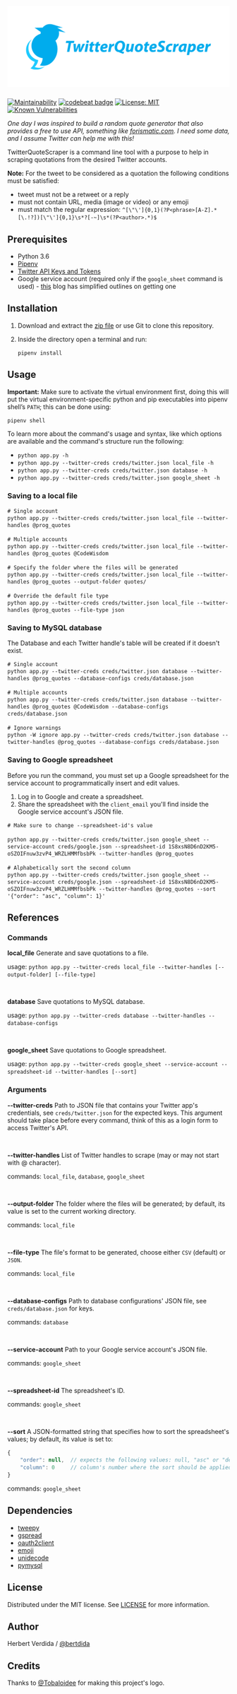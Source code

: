 <h1 align="center"><img alt="logo" src="logo/logotype-horizontal.png"></h1>

[![Maintainability](https://api.codeclimate.com/v1/badges/91583eca09bd1e2f163b/maintainability)](https://codeclimate.com/github/bertdida/TwitterQuoteScraper/maintainability)
[![codebeat badge](https://codebeat.co/badges/24297975-d0d0-4185-8b41-ad84e53f241b)](https://codebeat.co/projects/github-com-bertdida-twitterquotescraper-master)
[![License: MIT](https://img.shields.io/github/license/bertdida/TwitterQuoteScraper.svg)](https://github.com/bertdida/TwitterQuoteScraper/blob/master/LICENSE)
[![Known Vulnerabilities](https://snyk.io/test/github/bertdida/TwitterQuoteScraper/badge.svg?targetFile=requirements.txt)](https://snyk.io/test/github/bertdida/TwitterQuoteScraper?targetFile=requirements.txt)

_One day I was inspired to build a random quote generator that also provides a free to use API, something like [forismatic.com](https://forismatic.com/en/). I need some data, and I assume Twitter can help me with this!_

TwitterQuoteScraper is a command line tool with a purpose to help in scraping quotations from the desired Twitter accounts.

**Note:** For the tweet to be considered as a quotation the following conditions must be satisfied:
- tweet must not be a retweet or a reply
- must not contain URL, media (image or video) or any emoji
- must match the regular expression: `^[\"\']{0,1}(?P<phrase>[A-Z].*[\.!?])[\"\']{0,1}\s*?[-~]\s*(?P<author>.*)$`

## Prerequisites

- Python 3.6
- [Pipenv](https://github.com/pypa/pipenv)
- [Twitter API Keys and Tokens](https://developer.twitter.com/en/docs/basics/authentication/guides/access-tokens.html)
- Google service account (required only if the `google_sheet` command is used) - [this](https://www.fillup.io/post/read-and-write-google-sheets-from-php/) blog has simplified outlines on getting one

## Installation

1. Download and extract the [zip file](https://github.com/bertdida/TwitterQuoteScraper/archive/master.zip) or use Git to clone this repository.
2. Inside the directory open a terminal and run:

   ```shell
   pipenv install
   ```

## Usage

**Important:** Make sure to activate the virtual environment first, doing this will put the virtual environment-specific python and pip executables into pipenv shell’s `PATH`; this can be done using:

```shell
pipenv shell
```

To learn more about the command's usage and syntax, like which options are available and the command's structure run the following:

- `python app.py -h`
- `python app.py --twitter-creds creds/twitter.json local_file -h`
- `python app.py --twitter-creds creds/twitter.json database -h`
- `python app.py --twitter-creds creds/twitter.json google_sheet -h`

### Saving to a local file

```shell
# Single account
python app.py --twitter-creds creds/twitter.json local_file --twitter-handles @prog_quotes

# Multiple accounts
python app.py --twitter-creds creds/twitter.json local_file --twitter-handles @prog_quotes @CodeWisdom

# Specify the folder where the files will be generated
python app.py --twitter-creds creds/twitter.json local_file --twitter-handles @prog_quotes --output-folder quotes/

# Override the default file type
python app.py --twitter-creds creds/twitter.json local_file --twitter-handles @prog_quotes --file-type json
```

### Saving to MySQL database

The Database and each Twitter handle's table will be created if it doesn't exist.

```shell
# Single account
python app.py --twitter-creds creds/twitter.json database --twitter-handles @prog_quotes --database-configs creds/database.json

# Multiple accounts
python app.py --twitter-creds creds/twitter.json database --twitter-handles @prog_quotes @CodeWisdom --database-configs creds/database.json

# Ignore warnings
python -W ignore app.py --twitter-creds creds/twitter.json database --twitter-handles @prog_quotes --database-configs creds/database.json
```

### Saving to Google spreadsheet

Before you run the command, you must set up a Google spreadsheet for the service account to programmatically insert and edit values.

1. Log in to Google and create a spreadsheet.
2. Share the spreadsheet with the `client_email` you'll find inside the Google service account's JSON file.

```shell
# Make sure to change --spreadsheet-id's value

python app.py --twitter-creds creds/twitter.json google_sheet --service-account creds/google.json --spreadsheet-id 1S8xsN8D6nD2KM5-oSZOIFnuw3zvP4_WRZLHMMfbsbPk --twitter-handles @prog_quotes

# Alphabetically sort the second column
python app.py --twitter-creds creds/twitter.json google_sheet --service-account creds/google.json --spreadsheet-id 1S8xsN8D6nD2KM5-oSZOIFnuw3zvP4_WRZLHMMfbsbPk --twitter-handles @prog_quotes --sort '{"order": "asc", "column": 1}'
```

## References

### Commands

**local_file** Generate and save quotations to a file.

usage: `python app.py --twitter-creds local_file --twitter-handles [--output-folder] [--file-type]`

<br>

**database** Save quotations to MySQL database.

usage: `python app.py --twitter-creds database --twitter-handles --database-configs`

<br>

**google_sheet** Save quotations to Google spreadsheet.

usage: `python app.py --twitter-creds google_sheet --service-account --spreadsheet-id --twitter-handles [--sort]`

### Arguments

**--twitter-creds** Path to JSON file that contains your Twitter app's credentials, see `creds/twitter.json` for the expected keys. This argument should take place before every command, think of this as a login form to access Twitter's API.

<br>

**--twitter-handles** List of Twitter handles to scrape (may or may not start with @ character).

commands: `local_file`, `database`, `google_sheet`

<br>

**--output-folder** The folder where the files will be generated; by default, its value is set to the current working directory.

commands: `local_file`

<br>

**--file-type** The file's format to be generated, choose either `CSV` (default) or `JSON`.

commands: `local_file`

<br>

**--database-configs** Path to database configurations' JSON file, see `creds/database.json` for keys.

commands: `database`

<br>

**--service-account** Path to your Google service account's JSON file.

commands: `google_sheet`

<br>

**--spreadsheet-id** The spreadsheet's ID.

commands: `google_sheet`

<br>

**--sort** A JSON-formatted string that specifies how to sort the spreadsheet's values; by default, its value is set to:

```javascript
{
    "order": null,  // expects the following values: null, "asc" or "desc"
    "column": 0     // column's number where the sort should be applied to
}
```

commands: `google_sheet`

## Dependencies

- [tweepy](https://github.com/tweepy/tweepy)
- [gspread](https://github.com/burnash/gspread)
- [oauth2client](https://github.com/googleapis/oauth2client)
- [emoji](https://github.com/carpedm20/emoji/)
- [unidecode](https://github.com/avian2/unidecode)
- [pymysql](https://github.com/PyMySQL/PyMySQL)

## License

Distributed under the MIT license. See [LICENSE](https://github.com/bertdida/TwitterQuoteScraper/blob/master/LICENSE) for more information.

## Author

Herbert Verdida / [@bertdida](https://twitter.com/bertdida)

## Credits

Thanks to [@Tobaloidee](https://github.com/Tobaloidee) for making this project's logo.
